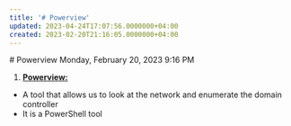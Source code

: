 ```yaml
---
title: '# Powerview'
updated: 2023-04-24T17:07:56.0000000+04:00
created: 2023-02-20T21:16:05.0000000+04:00
---
```


\# Powerview
Monday, February 20, 2023
9:16 PM
1.  **<u>Powerview:</u>**

- A tool that allows us to look at the network and enumerate the domain controller
- It is a PowerShell tool

